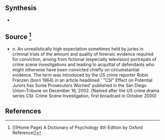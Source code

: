 ## Synthesis
- 
## Source [^1]
- $n$. An unrealistically high expectation sometimes held by juries in criminal trials of the amount and quality of forensic evidence required for conviction, arising from fictional (especially television) portrayals of crime scene investigations and leading to acquittal of defendants who might otherwise have been convicted chiefly on circumstantial evidence. The term was introduced by the US crime reporter Robin Franzen (born 1964) in an article headlined ' "CSI" Effect on Potential Jurors has Some Prosecutors Worried' published in the San Diego Union-Tribune on December 16, 2002. \[Named after the US crime drama series CSI: Crime Scene Investigation, first broadcast in October 2000]
## References

[^1]: [[(Home Page) A Dictionary of Psychology 4th Edition by Oxford Reference]]